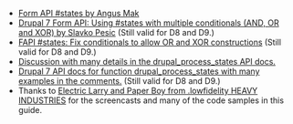 * [Form API #states by Angus Mak](https://www.lullabot.com/articles/form-api-states)
* [Drupal 7 Form API: Using #states with multiple conditionals (AND, OR and XOR) by Slavko Pesic](https://www.metaltoad.com/blog/drupal-7-form-api-using-states-multiple-conditionals-and-or-and-xor) (Still valid for D8 and D9.)
* [FAPI #states: Fix conditionals to allow OR and XOR constructions](https://www.drupal.org/node/735528) (Still valid for D8 and D9.)
* [Discussion with many details in the drupal\_process\_states API docs.](https://api.drupal.org/comment/62866)
* [Drupal 7 API docs for function drupal\_process\_states with many examples in the comments.](https://api.drupal.org/api/drupal/includes%21common.inc/function/drupal%5Fprocess%5Fstates/7.x) (Still valid for D8 and D9.)
* Thanks to [Electric Larry and Paper Boy from .lowfidelity HEAVY INDUSTRIES](https://www.lowfidelity.at/leistungen/web/drupal-programmierung-und-hosting-fur-drupal-websites ".lowfidelity is a Vienna based studio focusing on Open Source and Drupal development.") for the screencasts and many of the code samples in this guide.